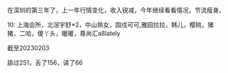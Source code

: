 在深圳的第三年了，上一年行情变化，收入锐减，今年继续看看情况，节流瘦身。



10: 上海会所，北滘宇舒*2，中山熟女，固戍可可,雅园拉拉，韩儿，樱桃，猪猪，二哈，傻丫头，暖暖，尊尚汇a8lately

截至20230203

舔过251，舌了156，读了66